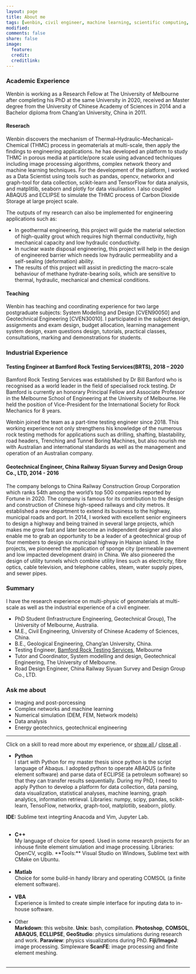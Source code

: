 ```yaml
---
layout: page
title: About me
tags: [wenbin, civil engineer, machine learning, scientific computing, porous media simulation, chinese]
modified: 
comments: false
share: false
image:
  feature: 
  credit: 
  creditlink: 
---
```


[//]: <> (Ethnography of Data: learning about the social context behind our data. Include qualitative insights and treat systems less like an “experimental black box”.)




### Academic Experience
Wenbin is working as a Research Fellow at The University of Melbourne after completing his PhD at the same University in 2020, received an Master degree from the University of Chinese Academy of Sciences in 2014 and a Bachelor diploma from Chang‘an University, China in 2011.

#### Reserach
Wenbin discovers the mechanism of Thermal–Hydraulic–Mechanical–Chemical (THMC) process in geomaterials at multi-scale, then apply the findings to engineering applications. he has developed an platform to study THMC in porous media at particle/pore scale using advanced techniques including image processing algorithms, complex network theory and machine learning techniques. For the development of the platform, I worked as a Data Scientist using tools such as pandas, opencv, networkx and graph-tool for data collection, scikit-learn and TensorFlow for data analysis, and matplitlib, seaborn and plotly for data visulisation. I also coupled ABAQUS and ECLIPSE to simulate the THMC process of Carbon Dioxide Storage at large project scale.

The outputs of my research can also be implemented for engineering applications such as:

- In geothermal engineering, this project will guide the material selection of high-quality grout which requires high thermal conductivity, high mechanical capacity and low hydraulic conductivity. 
- In nuclear waste disposal engineering, this project will help in the design of engineered barrier which needs low hydraulic permeability and a self-sealing (deformation) ability.
- The results of this project will assist in predicting the macro-scale behaviour of methane hydrate-bearing soils, which are sensitive to thermal, hydraulic, mechanical and chemical conditions.

#### Teaching
Wenbin has teaching and coordinating experience for two large postgraduate subjects: System Modelling and Design [CVEN90050] and Geotechnical Engineering [CVEN30010]. I participated in the subject design, assignments and exam design, budget allocation, learning management system design, exam questions design, tutorials, practical classes, consultations, marking and demonstrations for students.

### Industrial Experience


#### Testing Engineer at Bamford Rock Testing Services(BRTS), 2018 – 2020
Bamford Rock Testing Services was established by Dr Bill Banford who is recognised as a world leader in the field of specialised rock testing. Dr Bamford is currently an honorary Principal Fellow and Associate Professor in the Melbourne School of Engineering at the University of Melbourne. He held the position of Vice-President for the International Society for Rock Mechanics for 8 years.

Wenbin joined the team as a part-time testing engineer since 2018. This working experience not only strengthens his knowledge of the numerous rock testing methods for applications such as drilling, shafting, blastability, road headers, Trenching and Tunnel Boring Machines, but also nourish me with Australian and international standards as well as the management and operation of an Australian company.

#### Geotechnical Engineer, China Railway Siyuan Survey and Design Group Co., LTD, 2014 - 2016

The company belongs to China Railway Construction Group Corporation which ranks 54th among the world’s top 500 companies reported by Fortune in 2020. The company is famous for its contribution to the design and construction of Chinese high-speed railways and city metros. It established a new department to extend its business to the highway, municipal roads and port. In 2014, I worked with excellent senior engineers to design a highway and being trained in several large projects, which makes me grow fast and later become an independent designer and also enable me to grab an opportunity to be a leader of a geotechnical group of four members to design six municipal highway in Hainan island. In the projects, we pioneered the application of sponge city (permeable pavement and low impacted development drain) in China. We also pioneered the design of utility tunnels which combine utility lines such as electricity, fibre optics, cable television, and telephone cables, steam, water supply pipes, and sewer pipes.

### Summary

I have the research experience on multi-physic of geomaterials at multi-scale as well as the industrial experience of a civil engineer.

- PhD Student (Infrastructure Engineering, Geotechnical Group), The University of Melbourne, Australia.
- M.E., Civil Engineering, University of Chinese Academy of Sciences, China.
- B.E., Geological Engineering, Chang’an University, China.
- Testing Engineer, [Bamford Rock Testing Services](http://bamfordrocks.com.au/), Melbourne
- Tutor and Coordinator, System modelling and design, Geotechnical Engineering, The University of Melbourne. 
- Road Design Engineer, China Railway Siyuan Survey and Design Group Co., LTD.

### Ask me about
- Imaging and post-porcessing 
- Complex networks and machine learning 
- Numerical simulation (DEM, FEM, Network models)
- Data analysis
- Energy geotechnics, geotechnical engineering

---
Click on a skill to read more about my experience, or 
<span style="cursor:hand; cursor:pointer" onClick="openAll()">
  <u> show all </u>
</span> 
/
<span style="cursor:hand; cursor:pointer" onClick="closeAll()">
  <u> close all</u>
</span>
. 

- <div onClick="openClose_skill('p1')" style="cursor:hand; cursor:pointer"><b>Python</b></div><div id="p1" class="texter"> I start with Python for my master thesis since python is the script language of Abaqus. I adopted python to operate ABAQUS (a finite element software) and parse data of ECLIPSE (a petroleum software) so that they can transfer results sequentially. During my PhD, I need to apply Python to develop a platform for data collection, data parsing, data visualization, statistical analyses, machine learning, graph analytics, information retrieval. Libraries: numpy, scipy, pandas, scikit-learn, TensoFlow, networkx, graph-tool, matplotlib, seaborn, plotly. 
**IDE:** Sublime text integrting Anacoda and Vim, Jupyter Lab.<br /><br /></div>

- <div onClick="openClose_skill('p2')" style="cursor:hand; cursor:pointer"><b>C++</b></div><div id="p2" class="texter"> My language of choice for speed. Used in some research projects for an inhouse finite element simulation and image processing. Libraries: OpenCV, vcglib. **Tools:** Visual Studio on Windows, Sublime text with CMake on Ubuntu.<br /><br /></div>
 
- <div onClick="openClose_skill('p3')" style="cursor:hand; cursor:pointer"><b>Matlab</b></div><div id="p3" class="texter"> Choice for some build-in handy library and operating COMSOL (a finite element software).<br /><br /></div>

- <div onClick="openClose_skill('p4')" style="cursor:hand; cursor:pointer"><b>VBA</b></div><div id="p4" class="texter"> Experience is limited to create simple interface for inputing data to in-house software. <br /><br /></div>

- <div onClick="openClose_skill('p5')" style="cursor:hand; cursor:pointer">Other</div><div id="p5" class="texter">
  <b>Markdown</b>: this website. <b>Unix</b>: bash, compilation. <b>Photoshop</b>, <b>COMSOL</b>, <b>ABAQUS</b>, <b>ECLLIPSE</b>, <b>GeoStudio</b>: physics simulations during research and work. <b>Paraview</b>: physics visualizations during PhD. <b>Fiji/ImageJ</b>: image processing. Simpleware <b>ScanFE</b>: image processing and finite element meshing. <br /><br /></div>
---
